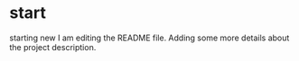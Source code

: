 # start
starting new
I am editing the README file. Adding some more details about the project description.
